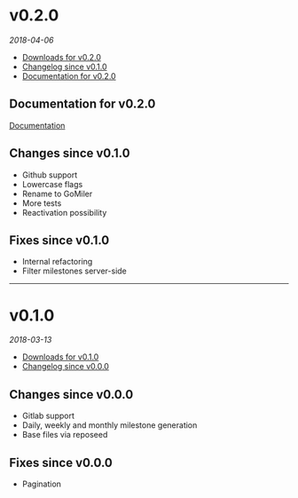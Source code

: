 <!--
# v0.3.0
_2018_
  - [Downloads for v0.3.0](https://github.com/okkur/gomiler/releases/tag/v0.3.0)
  - [Changelog since v0.2.0](#changes-since-v020)
  - [Documentation for v0.3.0](#documentation-for-v030)

## Documentation for v0.3.0
[Documentation](/tree/v0.3.0/docs)

## Changes since v0.2.0
  -

## Fixes since v0.2.0
  -
---

-->

# v0.2.0
_2018-04-06_
  - [Downloads for v0.2.0](https://github.com/okkur/gomiler/releases/tag/v0.2.0)
  - [Changelog since v0.1.0](#changes-since-v010)
  - [Documentation for v0.2.0](#documentation-for-v020)

## Documentation for v0.2.0
[Documentation](/tree/v0.2.0/docs)

## Changes since v0.1.0
  - Github support
  - Lowercase flags
  - Rename to GoMiler
  - More tests
  - Reactivation possibility

## Fixes since v0.1.0
  - Internal refactoring
  - Filter milestones server-side
---

# v0.1.0
_2018-03-13_
  - [Downloads for v0.1.0](https://github.com/okkur/gomiler/releases/tag/v0.1.0)
  - [Changelog since v0.0.0](#changes-since-v000)

## Changes since v0.0.0
  - Gitlab support
  - Daily, weekly and monthly milestone generation
  - Base files via reposeed

## Fixes since v0.0.0
  - Pagination
